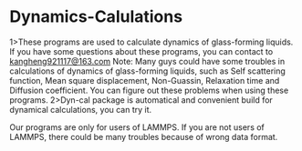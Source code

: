 # Dynamics-Calulations
1>These programs are used to calculate dynamics of glass-forming liquids. If you have some questions about these programs, you can contact to kangheng921117@163.com
Note: Many guys could have some troubles in calculations of dynamics of glass-forming liquids, such as Self scattering function, Mean square displacement, Non-Guassin, Relaxation time and Diffusion coefficient. You can figure out these problems when using these programs.
2>Dyn-cal package is automatical and convenient build for dynamical calculations, you can try it. 

Our programs are only for users of LAMMPS. If you are not users of LAMMPS, there could be many troubles because of wrong data format.   
